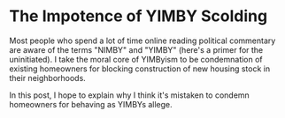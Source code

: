 # The Impotence of YIMBY Scolding

Most people who spend a lot of time online reading political commentary are aware of the terms "NIMBY" and "YIMBY" (here's a primer for the uninitiated). I take the moral core of YIMByism to be condemnation of existing homeowners for blocking construction of new housing stock in their neighborhoods. 

 In this post, I hope to explain why I think it's mistaken to condemn homeowners for behaving as YIMBYs allege. 




